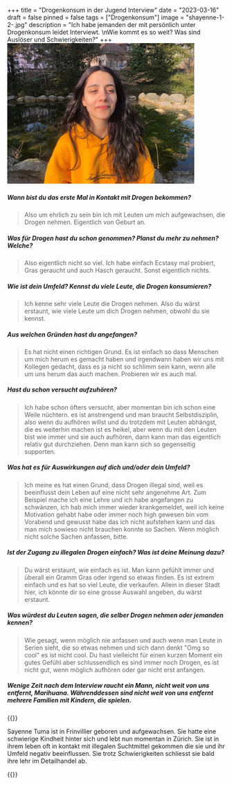 +++
title = "Drogenkonsum in der Jugend Interview"
date = "2023-03-16"
draft = false
pinned = false
tags = ["Drogenkonsum"]
image = "shayenne-1-2-.jpg"
description = "Ich habe jemanden der mit persönlich unter Drogenkonsum leidet Interviewt. \nWie kommt es so weit? Was sind Auslöser und Schwierigkeiten?"
+++
![Interview Shayenne Tuma im Stadtpark Biel 02.03.2023](shayenne-1-2-.jpg)

##### Wann bist du das erste Mal in Kontakt mit Drogen bekommen?

> Also um ehrlich zu sein bin ich mit Leuten um mich aufgewachsen, die Drogen nehmen. Eigentlich von Geburt an.

##### Was für Drogen hast du schon genommen? Planst du mehr zu nehmen? Welche?

> Also eigentlich nicht so viel. Ich habe einfach Ecstasy mal probiert, Gras geraucht und auch Hasch geraucht. Sonst eigentlich nichts.

##### Wie ist dein Umfeld? Kennst du viele Leute, die Drogen konsumieren?

> Ich kenne sehr viele Leute die Drogen nehmen. Also du wärst erstaunt, wie viele Leute um dich Drogen nehmen, obwohl du sie kennst.

##### Aus welchen Gründen hast du angefangen?

> Es hat nicht einen richtigen Grund. Es ist einfach so dass Menschen um mich herum es gemacht haben und irgendwann haben wir uns mit Kollegen gedacht, dass es ja nicht so schlimm sein kann, wenn alle um uns herum das auch machen. Probieren wir es auch mal.

##### Hast du schon versucht aufzuhören?

> Ich habe schon öfters versucht, aber momentan bin ich schon eine Weile nüchtern. es ist anstrengend und man braucht Selbstdisziplin, also wenn du aufhören willst und du trotzdem mit Leuten abhängst, die es weiterhin machen ist es heikel, aber wenn du mit den Leuten bist wie immer und sie auch aufhören, dann kann man das eigentlich relativ gut durchziehen. Denn man kann sich so gegenseitig supporten.

##### Was hat es für Auswirkungen auf dich und/oder dein Umfeld?

> Ich meine es hat einen Grund, dass Drogen illegal sind, weil es beeinflusst dein Leben auf eine nicht sehr angenehme Art. Zum Beispiel mache ich eine Lehre und ich habe angefangen zu schwänzen, ich hab mich immer wieder krankgemeldet, weil ich keine Motivation gehabt habe oder immer noch high gewesen bin vom Vorabend und gewusst habe das ich nicht aufstehen kann und das man mich sowieso nicht brauchen konnte so Sachen. Wenn möglich nicht solche Sachen anfassen, bitte.

##### Ist der Zugang zu illegalen Drogen einfach? Was ist deine Meinung dazu?

> Du wärst erstaunt, wie einfach es ist. Man kann gefühlt immer und überall ein Gramm Gras oder irgend so etwas finden. Es ist extrem einfach und es hat so viel Leute, die verkaufen. Allein in dieser Stadt hier, ich könnte dir so eine grosse Auswahl angeben, du wärst erstaunt.

##### Was würdest du Leuten sagen, die selber Drogen nehmen oder jemanden kennen?

> Wie gesagt, wenn möglich nie anfassen und auch wenn man Leute in Serien sieht, die so etwas nehmen und sich dann denkt "Omg so cool" es ist nicht cool. Du hast vielleicht für einen kurzen Moment ein gutes Gefühl aber schlussendlich es sind immer noch Drogen, es ist nicht gut, wenn möglich aufhören oder gar nicht erst anfangen.

##### Wenige Zeit nach dem Interview raucht ein Mann, nicht weit von uns entfernt, Marihuana. Währenddessen sind nicht weit von uns entfernt mehrere Familien mit Kindern, die spielen.

{{<box>}}

Sayenne Tuma ist in Frinvillier geboren und aufgewachsen. Sie hatte eine schwierige Kindheit hinter sich und lebt nun momentan in Zürich. Sie ist in ihrem leben oft in kontakt mit illegalen Suchtmittel gekommen die sie und ihr Umfeld negativ beeinflussen. Sie trotz Schwierigkeiten schliesst sie bald ihre lehr im Detailhandel ab.

{{<box>}}